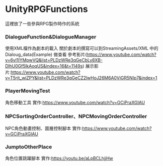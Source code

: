 # UnityRPGFunctions
這裡放了一些參與RPG製作時作的系統

### DialogueFunction&DialogueManager

使用XML檔作為劇本的載入
關於劇本的撰寫可以到StreamingAssets/XML 中的 Dialoug_data(Example) 做查看
參考影片(https://www.youtube.com/watch?v=6vl1IYMpwVQ&list=PLDzWRe3qGeCbLy8XB-DlhU0Gf5lkAoqUS&index=16&t=1149s)
展示影片:https://www.youtube.com/watch?v=T5rjt_wiZPY&list=PLDzWRe3qGeCZ2lwHoJ26M6A0ViGR5NIp7&index=1

### PlayerMovingTest
角色移動工具
實作:https://www.youtube.com/watch?v=GCiPraXGIAU


### NPCSortingOrderController、NPCMovingOrderController
NPC角色動畫控制、圖層控制腳本
實作:https://www.youtube.com/watch?v=GCiPraXGIAU


### JumptoOtherPlace
角色位置跳躍腳本
實作:https://youtu.be/aLpBCLhjjHw
